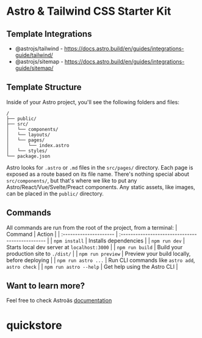 # Astro & Tailwind CSS Starter Kit

## Template Integrations

- @astrojs/tailwind - https://docs.astro.build/en/guides/integrations-guide/tailwind/
- @astrojs/sitemap - https://docs.astro.build/en/guides/integrations-guide/sitemap/

## Template Structure

Inside of your Astro project, you'll see the following folders and files:

```
/
├── public/
├── src/
│   └── components/
│   └── layouts/
│   └── pages/
│       └── index.astro
│   └── styles/
└── package.json
```

Astro looks for `.astro` or `.md` files in the `src/pages/` directory. Each page is exposed as a route based on its file name.
There's nothing special about `src/components/`, but that's where we like to put any Astro/React/Vue/Svelte/Preact components.
Any static assets, like images, can be placed in the `public/` directory.

## Commands

All commands are run from the root of the project, from a terminal:
| Command                | Action                                           |
| :--------------------- | :----------------------------------------------- |
| `npm install`          | Installs dependencies                            |
| `npm run dev`          | Starts local dev server at `localhost:3000`      |
| `npm run build`        | Build your production site to `./dist/`          |
| `npm run preview`      | Preview your build locally, before deploying     |
| `npm run astro ...`    | Run CLI commands like `astro add`, `astro check` |
| `npm run astro --help` | Get help using the Astro CLI                     |

## Want to learn more?

Feel free to check Astroäs [documentation](https://docs.astro.build)

# quickstore
